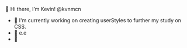  👋 Hi there, I’m Kevin! @kvnmcn
- 🍄 I'm currently working on creating userStyles to further my study on CSS.
- 🥓 e.e
- 🍓


<!---
kvnmcn/kvnmcn is a ✨ special ✨ repository because its `README.md` (this file) appears on your GitHub profile.
You can click the Preview link to take a look at your changes.
--->
